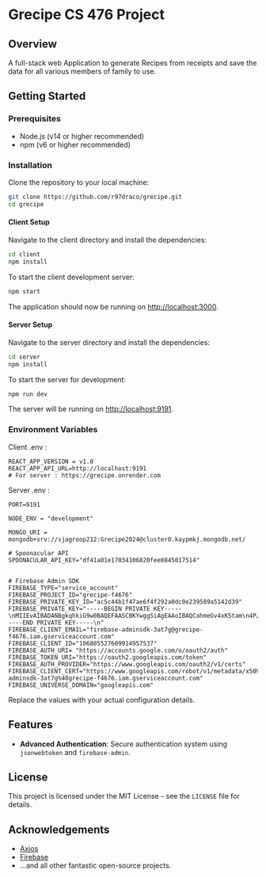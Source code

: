 
# Grecipe CS 476 Project

## Overview

A full-stack web Application to generate Recipes from receipts and save the data for all various members of family to use.

## Getting Started

### Prerequisites

- Node.js (v14 or higher recommended)
- npm (v6 or higher recommended)

### Installation

Clone the repository to your local machine:

```bash
git clone https://github.com/r97draco/grecipe.git
cd grecipe
```

#### Client Setup

Navigate to the client directory and install the dependencies:

```bash
cd client
npm install
```

To start the client development server:

```bash
npm start
```

The application should now be running on [http://localhost:3000](http://localhost:3000).

#### Server Setup

Navigate to the server directory and install the dependencies:

```bash
cd server
npm install
```

To start the server for development:

```bash
npm run dev
```

The server will be running on [http://localhost:9191](http://localhost:9191).

### Environment Variables

Client .env :
```
REACT_APP_VERSION = v1.0
REACT_APP_API_URL=http://localhost:9191
# For server : https://grecipe.onrender.com
```

Server .env :
```
PORT=9191

NODE_ENV = "development"

MONGO_URI = mongodb+srv://sjagroop212:Grecipe2024@cluster0.kaypmkj.mongodb.net/

# Spoonacular API
SPOONACULAR_API_KEY="df41a01e17034106820fee0845017514"


# Firebase Admin SDK
FIREBASE_TYPE="service_account"
FIREBASE_PROJECT_ID="grecipe-f4676"
FIREBASE_PRIVATE_KEY_ID="ac5c44b1f47ae6f4f292a0dc0e239589a5142d39"
FIREBASE_PRIVATE_KEY="-----BEGIN PRIVATE KEY-----\nMIIEvAIBADANBgkqhkiG9w0BAQEFAASCBKYwggSiAgEAAoIBAQCahmeGv4xK5tam\n4P/Pi6Sv1PyXXxwV4wNBW+xKm/+H9/4r0CKV+8YjhNaIvTHCBupTraDbVMvhegzQ\nd2BeuXsfJA62YF7HWPtnLqTbF2qs5YtDErPIb8vUn/etntneMmb83ZVdZ6MpKGQT\nQN1xsvdNA6oVwhGU0mbl9fIL6TC48ZPrat2uiLwcETuKU+72/1Jzt8ENsywjoXjs\ndXfhp0KSs95mXUcwPPYzRxFT7qoOW4r2q45KYDaxkv9WJygh7afueUaJU9flW6Xs\nna393U/R21x0FktkYvXkLE2e82wWZ2Az7yq3TbdvC8CNUy7A+m9669tIFmMey1DD\nV3Sub/8fAgMBAAECgf8AtEbEgRr35xVorUh9KaXBJ2H/TppSKeFZ6uaoxbfkZrzs\ndjEHffOT4IcZwxhMShEcpdiV0ffGj0fVALZFDZNXZlKq13BBzaYCUl7DS4Kw8bAw\nyLpeWiQTqVGiTkGv7DWL8XaSIRFynpHWL0rTDyhmsXLqUSLDYDIX2jHAMXqHXTtU\nPY2LuD87u6l8Hqr2OLGDTtOR4Z7gktg3EbvAJnP8/iC3CvMlLLOrrW78TL/4BpPS\n8wWfO58U5cU0DzpyRwamV7EZFmRNfzTF8F9QJgtbhgfZ0F4xcqqdvtiMgVUfvzV1\nBs2dxpy7S4PDnC9vx0eILKOa6MgV/Qt5Il1CE8UCgYEAzsYxGpQX7884eiqn68Vr\nzgBc2o0zVeYmrakvHpr13v44qDDCTnox7HvcOCaduDht9xNjfxTw2pFWxMk8/ELN\nBTT0Z1qGpda7drGBmRV0+KdKAg899NaiouBP42SLgahKHx2+Ld+yocFDNS/YRN/l\nAw+e/lXNoyK5XBJAvawzh+MCgYEAv0/l8gMwjXXLI9ivFdwoUQVZk5wM5qUli+h2\nN6lgIKBhv33khlGaUD+dIx6vklBRIpRFSLRehNLu/9bUmEuUaY057Dqq3HAwhj/X\nlHYZ6Bup46uDwrYoRPKbl1sUO8pmggccb8ZEXS/bovjzuw2c3yxL6MMYd+Vi/RwV\nzqFa+JUCgYEArWS7lqsra3jcxm1wxSCXZ3ccZlVUACtwsd4W2lZd6jJK9pd0yXRk\n2wd+w0N2rR388N08aTv5QX/xQDH0xyGJZV1juivKj9UC/OSbZfD9VuqKADIh5Wf7\nmBP8ShZtejvSdEdvzG4zELvNDRPjCtap56g4ztTLDYs33wKbcbKuv7sCgYAb/p8R\nWPIj4RbGuhB0zHCB2pyPAwjIP2ZNIMkbwAc2/wEOumdUWGCSWZyu5PCgImyc+MFi\nsDIckZkzisY1OuoOwAG31aXm9+vB2Vm8ecO0uUeU7yYquekOncmyzjsZvLZfVJcO\nrB6Y3EXxhSh1OLq51YuOFe5grQpdK1ztjaL4OQKBgQCm4IICp2NnDwBG7a2zcBEY\njibCk2rx7QFjbBR0X79A108iWYkHsydNjpgQDG6+JKxaVfXRsls0rmXhhgCkJCgH\nUK2EyORXRk35Ld5S8awbgE/5sc3eRnR8HohqPS8U+T+itfvCmMdUQuQsjP5q8EAZ\na09CUpvGbjdBN9wR1OowpA==\n-----END PRIVATE KEY-----\n"
FIREBASE_CLIENT_EMAIL="firebase-adminsdk-3at7g@grecipe-f4676.iam.gserviceaccount.com"
FIREBASE_CLIENT_ID="106805527609914957537"
FIREBASE_AUTH_URI= "https://accounts.google.com/o/oauth2/auth"
FIREBASE_TOKEN_URI="https://oauth2.googleapis.com/token"
FIREBASE_AUTH_PROVIDER="https://www.googleapis.com/oauth2/v1/certs"
FIREBASE_CLIENT_CERT="https://www.googleapis.com/robot/v1/metadata/x509/firebase-adminsdk-3at7g%40grecipe-f4676.iam.gserviceaccount.com"
FIREBASE_UNIVERSE_DOMAIN="googleapis.com"
```

Replace the values with your actual configuration details.

## Features

- **Advanced Authentication**: Secure authentication system using `jsonwebtoken` and `firebase-admin`.

## License

This project is licensed under the MIT License - see the `LICENSE` file for details.

## Acknowledgements

- [Axios](https://axios-http.com/)
- [Firebase](https://firebase.google.com/)
- ...and all other fantastic open-source projects.
